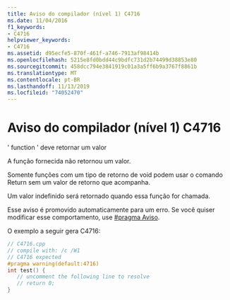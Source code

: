 ```yaml
---
title: Aviso do compilador (nível 1) C4716
ms.date: 11/04/2016
f1_keywords:
- C4716
helpviewer_keywords:
- C4716
ms.assetid: d95ecfe5-870f-461f-a746-7913af98414b
ms.openlocfilehash: 5215e8fd0bdd44c9bdfc731d2b74499d38853e80
ms.sourcegitcommit: 458dcc794e3841919c01a3a5ff6b9a3767f8861b
ms.translationtype: MT
ms.contentlocale: pt-BR
ms.lasthandoff: 11/13/2019
ms.locfileid: "74052470"
---
```

# <a name="compiler-warning-level-1-c4716"></a>Aviso do compilador (nível 1) C4716

' function ' deve retornar um valor

A função fornecida não retornou um valor.

Somente funções com um tipo de retorno de void podem usar o comando Return sem um valor de retorno que acompanha.

Um valor indefinido será retornado quando essa função for chamada.

Esse aviso é promovido automaticamente para um erro. Se você quiser modificar esse comportamento, use [#pragma Aviso](../../preprocessor/warning.md).

O exemplo a seguir gera C4716:

```cpp
// C4716.cpp
// compile with: /c /W1
// C4716 expected
#pragma warning(default:4716)
int test() {
   // uncomment the following line to resolve
   // return 0;
}
```